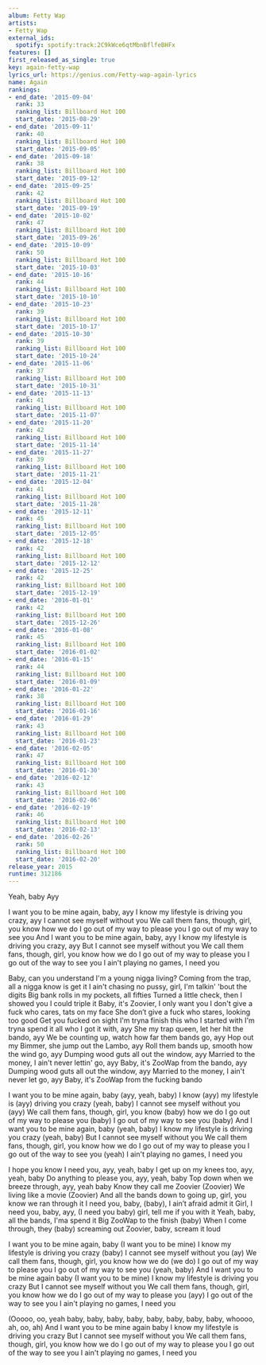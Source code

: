 ```yaml
---
album: Fetty Wap
artists:
- Fetty Wap
external_ids:
  spotify: spotify:track:2C9kWce6qtMbnBflfeBHFx
features: []
first_released_as_single: true
key: again-fetty-wap
lyrics_url: https://genius.com/Fetty-wap-again-lyrics
name: Again
rankings:
- end_date: '2015-09-04'
  rank: 33
  ranking_list: Billboard Hot 100
  start_date: '2015-08-29'
- end_date: '2015-09-11'
  rank: 40
  ranking_list: Billboard Hot 100
  start_date: '2015-09-05'
- end_date: '2015-09-18'
  rank: 38
  ranking_list: Billboard Hot 100
  start_date: '2015-09-12'
- end_date: '2015-09-25'
  rank: 42
  ranking_list: Billboard Hot 100
  start_date: '2015-09-19'
- end_date: '2015-10-02'
  rank: 47
  ranking_list: Billboard Hot 100
  start_date: '2015-09-26'
- end_date: '2015-10-09'
  rank: 50
  ranking_list: Billboard Hot 100
  start_date: '2015-10-03'
- end_date: '2015-10-16'
  rank: 44
  ranking_list: Billboard Hot 100
  start_date: '2015-10-10'
- end_date: '2015-10-23'
  rank: 39
  ranking_list: Billboard Hot 100
  start_date: '2015-10-17'
- end_date: '2015-10-30'
  rank: 39
  ranking_list: Billboard Hot 100
  start_date: '2015-10-24'
- end_date: '2015-11-06'
  rank: 37
  ranking_list: Billboard Hot 100
  start_date: '2015-10-31'
- end_date: '2015-11-13'
  rank: 41
  ranking_list: Billboard Hot 100
  start_date: '2015-11-07'
- end_date: '2015-11-20'
  rank: 42
  ranking_list: Billboard Hot 100
  start_date: '2015-11-14'
- end_date: '2015-11-27'
  rank: 39
  ranking_list: Billboard Hot 100
  start_date: '2015-11-21'
- end_date: '2015-12-04'
  rank: 41
  ranking_list: Billboard Hot 100
  start_date: '2015-11-28'
- end_date: '2015-12-11'
  rank: 45
  ranking_list: Billboard Hot 100
  start_date: '2015-12-05'
- end_date: '2015-12-18'
  rank: 42
  ranking_list: Billboard Hot 100
  start_date: '2015-12-12'
- end_date: '2015-12-25'
  rank: 42
  ranking_list: Billboard Hot 100
  start_date: '2015-12-19'
- end_date: '2016-01-01'
  rank: 42
  ranking_list: Billboard Hot 100
  start_date: '2015-12-26'
- end_date: '2016-01-08'
  rank: 45
  ranking_list: Billboard Hot 100
  start_date: '2016-01-02'
- end_date: '2016-01-15'
  rank: 44
  ranking_list: Billboard Hot 100
  start_date: '2016-01-09'
- end_date: '2016-01-22'
  rank: 38
  ranking_list: Billboard Hot 100
  start_date: '2016-01-16'
- end_date: '2016-01-29'
  rank: 43
  ranking_list: Billboard Hot 100
  start_date: '2016-01-23'
- end_date: '2016-02-05'
  rank: 47
  ranking_list: Billboard Hot 100
  start_date: '2016-01-30'
- end_date: '2016-02-12'
  rank: 43
  ranking_list: Billboard Hot 100
  start_date: '2016-02-06'
- end_date: '2016-02-19'
  rank: 46
  ranking_list: Billboard Hot 100
  start_date: '2016-02-13'
- end_date: '2016-02-26'
  rank: 50
  ranking_list: Billboard Hot 100
  start_date: '2016-02-20'
release_year: 2015
runtime: 312186
---
```

Yeah, baby
Ayy


I want you to be mine again, baby, ayy
I know my lifestyle is driving you crazy, ayy
I cannot see myself without you
We call them fans, though, girl, you know how we do
I go out of my way to please you
I go out of my way to see you
And I want you to be mine again, baby, ayy
I know my lifestyle is driving you crazy, ayy
But I cannot see myself without you
We call them fans, though, girl, you know how we do
I go out of my way to please you
I go out of the way to see you
I ain't playing no games, I need you


Baby, can you understand I'm a young nigga living?
Coming from the trap, all a nigga know is get it
I ain't chasing no pussy, girl, I'm talkin' 'bout the digits
Big bank rolls in my pockets, all fifties
Turned a little check, then I showed you I could triple it
Baby, it's Zoovier, I only want you
I don't give a fuck who cares, tats on my face
She don’t give a fuck who stares, looking too good
Get you fucked on sight
I'm tryna finish this who I started with
I'm tryna spend it all who I got it with, ayy
She my trap queen, let her hit the bando, ayy
We be counting up, watch how far them bands go, ayy
Hop out my Bimmer, she jump out the Lambo, ayy
Roll them bands up, smooth how the wind go, ayy
Dumping wood guts all out the window, ayy
Married to the money, I ain't never lettin' go, ayy
Baby, it's ZooWap from the bando, ayy
Dumping wood guts all out the window, ayy
Married to the money, I ain't never let go, ayy
Baby, it's ZooWap from the fucking bando


I want you to be mine again, baby (ayy, yeah, baby)
I know (ayy) my lifestyle is (ayy) driving you crazy (yeah, baby)
I cannot see myself without you (ayy)
We call them fans, though, girl, you know (baby) how we do
I go out of my way to please you (baby)
I go out of my way to see you (baby)
And I want you to be mine again, baby (yeah, baby)
I know my lifestyle is driving you crazy (yeah, baby)
But I cannot see myself without you
We call them fans, though, girl, you know how we do
I go out of my way to please you
I go out of the way to see you (yeah)
I ain't playing no games, I need you


I hope you know I need you, ayy, yeah, baby
I get up on my knees too, ayy, yeah, baby
Do anything to please you, ayy, yeah, baby
Top down when we breeze through, ayy, yeah baby
Know they call me Zoovier (Zoovier)
We living like a movie (Zoovier)
And all the bands down to going up, girl, you know we ran through it
I need you, baby, (baby), I ain’t afraid admit it
Girl, I need you, baby, ayy, (I need you baby) girl, tell me if you with it
Yeah, baby, all the bands, I'ma spend it
Big ZooWap to the finish (baby)
When I come through, they (baby) screaming out
Zoovier, baby, scream it loud


I want you to be mine again, baby (I want you to be mine)
I know my lifestyle is driving you crazy (baby)
I cannot see myself without you (ay)
We call them fans, though, girl, you know how we do (we do)
I go out of my way to please you
I go out of my way to see you (yeah, baby)
And I want you to be mine again baby (I want you to be mine)
I know my lifestyle is driving you crazy
But I cannot see myself without you
We call them fans, though, girl, you know how we do
I go out of my way to please you (ayy)
I go out of the way to see you
I ain't playing no games, I need you


(Ooooo, oo, yeah baby, baby, baby, baby, baby, baby, baby, baby, whoooo, ah, oo, ah)
And I want you to be mine again baby
I know my lifestyle is driving you crazy
But I cannot see myself without you
We call them fans, though, girl, you know how we do
I go out of my way to please you
I go out of the way to see you
I ain't playing no games, I need you
